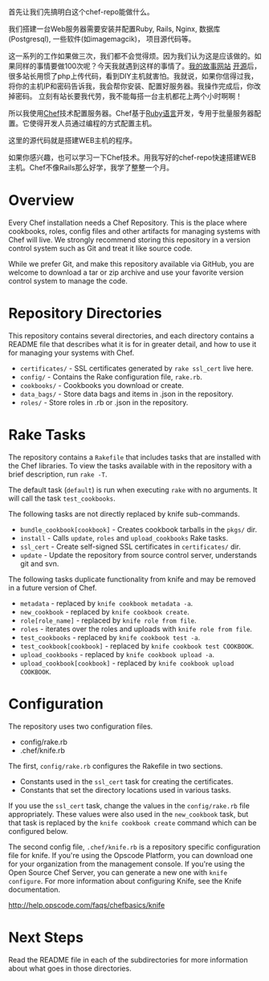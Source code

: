 首先让我们先搞明白这个chef-repo能做什么。

我们搭建一台Web服务器需要安装并配置Ruby, Rails, Nginx, 数据库(Postgresql), 一些软件(如imagemagcik)， 项目源代码等。

这一系列的工作如果做三次，我们都不会觉得烦。因为我们认为这是应该做的。如果同样的事情要做100次呢？今天我就遇到这样的事情了。[我的故事网站](http://mystory.cc) [开源](http://github.com/gazeldx/mystory/)后，很多站长用惯了php上传代码，看到DIY主机就害怕。我就说，如果你信得过我，将你的主机IP和密码告诉我，我会帮你安装、配置好服务器。我操作完成后，你改掉密码。
立刻有站长要我代劳，我不能每搭一台主机都花上两个小时啊啊！

所以我使用[Chef](http://www.opscode.com/)技术配置服务器。Chef基于[Ruby语言](http://wiki.opscode.com/display/chef/Just+Enough+Ruby+for+Chef)开发，专用于批量服务器配置。它使得开发人员通过编程的方式配置主机。

这里的源代码就是搭建WEB主机的程序。

如果你感兴趣，也可以学习一下Chef技术。用我写好的chef-repo快速搭建WEB主机。Chef不像Rails那么好学，我学了整整一个月。


Overview
========
Every Chef installation needs a Chef Repository. This is the place where cookbooks, roles, config files and other artifacts for managing systems with Chef will live. We strongly recommend storing this repository in a version control system such as Git and treat it like source code.

While we prefer Git, and make this repository available via GitHub, you are welcome to download a tar or zip archive and use your favorite version control system to manage the code.

Repository Directories
======================

This repository contains several directories, and each directory contains a README file that describes what it is for in greater detail, and how to use it for managing your systems with Chef.

* `certificates/` - SSL certificates generated by `rake ssl_cert` live here.
* `config/` - Contains the Rake configuration file, `rake.rb`.
* `cookbooks/` - Cookbooks you download or create.
* `data_bags/` - Store data bags and items in .json in the repository.
* `roles/` - Store roles in .rb or .json in the repository.

Rake Tasks
==========

The repository contains a `Rakefile` that includes tasks that are installed with the Chef libraries. To view the tasks available with in the repository with a brief description, run `rake -T`.

The default task (`default`) is run when executing `rake` with no arguments. It will call the task `test_cookbooks`.

The following tasks are not directly replaced by knife sub-commands.

* `bundle_cookbook[cookbook]` - Creates cookbook tarballs in the `pkgs/` dir.
* `install` - Calls `update`, `roles` and `upload_cookbooks` Rake tasks.
* `ssl_cert` - Create self-signed SSL certificates in `certificates/` dir.
* `update` - Update the repository from source control server, understands git and svn.

The following tasks duplicate functionality from knife and may be removed in a future version of Chef.

* `metadata` - replaced by `knife cookbook metadata -a`.
* `new_cookbook` - replaced by `knife cookbook create`.
* `role[role_name]` - replaced by `knife role from file`.
* `roles` - iterates over the roles and uploads with `knife role from file`.
* `test_cookbooks` - replaced by `knife cookbook test -a`.
* `test_cookbook[cookbook]` - replaced by `knife cookbook test COOKBOOK`.
* `upload_cookbooks` - replaced by `knife cookbook upload -a`.
* `upload_cookbook[cookbook]` - replaced by `knife cookbook upload COOKBOOK`.

Configuration
=============

The repository uses two configuration files.

* config/rake.rb
* .chef/knife.rb

The first, `config/rake.rb` configures the Rakefile in two sections.

* Constants used in the `ssl_cert` task for creating the certificates.
* Constants that set the directory locations used in various tasks.

If you use the `ssl_cert` task, change the values in the `config/rake.rb` file appropriately. These values were also used in the `new_cookbook` task, but that task is replaced by the `knife cookbook create` command which can be configured below.

The second config file, `.chef/knife.rb` is a repository specific configuration file for knife. If you're using the Opscode Platform, you can download one for your organization from the management console. If you're using the Open Source Chef Server, you can generate a new one with `knife configure`. For more information about configuring Knife, see the Knife documentation.

http://help.opscode.com/faqs/chefbasics/knife

Next Steps
==========

Read the README file in each of the subdirectories for more information about what goes in those directories.
